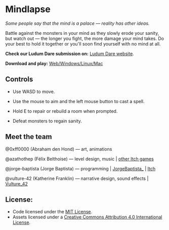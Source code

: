 # Mindlapse
*Some people say that the mind is a palace — reality has other ideas.*

Battle against the monsters in your mind as they slowly erode your sanity, but watch out — the longer you fight, the more damage your mind takes. Do your best to hold it together or you'll soon find yourself with no mind at all.

**Check our Ludum Dare submission on:** [Ludum Dare website](https://ldjam.com/events/ludum-dare/42/mindlapse/).

**Download and play:** [Web/Windows/Linux/Mac](https://azathothep.itch.io/mind)

## Controls

- Use WASD to move.

- Use the mouse to aim and the left mouse button to cast a spell.

- Hold E to repair or rebuild a room when prompted.

- Defeat monsters to regain sanity.

## Meet the team

@0xff0000 (Abraham den Hond) — art, animations

@azathothep (Félix Belthoise) — level design, music | [other Itch games](https://azathothep.itch.io/)

@jorge-baptista (Jorge Baptista) — programming | [JorgeBaptista_](https://twitter.com/JorgeBaptista_)  |  [Itch](https://itch.io/profile/belz)

@vulture-42 (Katherine Franklin) — narrative design, sound effects | [Vulture_42](https://twitter.com/Vulture_42)

## License:

- Code licensed under the [MIT License](https://opensource.org/licenses/MIT).
- Assets licensed under a [Creative Commons Attribution 4.0 International License](https://creativecommons.org/licenses/by/4.0/).

